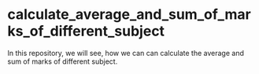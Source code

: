 # calculate_average_and_sum_of_marks_of_different_subject
In this repository, we will see, how we can can calculate the average and sum of marks of different subject.
